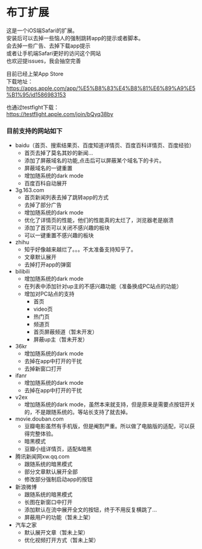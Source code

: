 # 布丁扩展

这是一个iOS端Safari的扩展。<br/>
安装后可以去掉一些恼人的强制跳转app的提示或者脚本。<br/>
会去掉一些广告、去掉下载app提示<br/>
或者让手机端Safari更好的访问这个网站<br/>
也欢迎提issues，我会抽空完善<br/>

目前已经上架App Store<br/>
下载地址：https://apps.apple.com/app/%E5%B8%83%E4%B8%81%E6%89%A9%E5%B1%95/id1586983153

也通过testfight下载：<br/>
https://testflight.apple.com/join/bQyq38by


### 目前支持的网站如下
- baidu（首页、搜索结果页、百度知道详情页、百度百科详情页、百度经验）
   - 首页去掉了莫名其妙的新闻...
   - 添加了屏蔽域名的功能,点击后可以屏蔽某个域名下的卡片。
   - 屏蔽域名的一键重置
   - 增加随系统的dark mode
   - 百度百科自动展开
- 3g.163.com
   - 首页新闻列表去掉了跳转app的方式
   - 去掉了部分广告
   - 增加随系统的dark mode
   - 优化了详情页的性能，他们的性能真的太烂了，浏览器老是崩溃
   - 添加了首页可以关闭不感兴趣的板块
   - 可以一键重置不感兴趣的板块
- zhihu
   - 知乎好像越来越烂了。。。不太准备支持知乎了。 
   - 文章默认展开
   - 去掉打开app的弹窗
- bilibili
   - 增加随系统的dark mode
   - 在列表中添加针对up主的不感兴趣功能（准备换成PC站点的功能）
   - 增加对PC站点的支持 
      -  首页
      -  video页
      -  热门页
      -  频道页
      -  首页屏蔽频道（暂未开发）
      -  屏蔽up主（暂未开发）
- 36kr
   - 增加随系统的dark mode
   - 去掉在app中打开的干扰
   - 去掉新窗口打开
- ifanr
   - 增加随系统的dark mode
   - 去掉在app中打开的干扰
- v2ex
   - 增加随系统的dark mode，虽然本来就支持，但是原来是需要点按钮开关的，不是跟随系统的。等站长支持了就去掉。  
- movie.douban.com 
   - 豆瓣电影虽然有手机版，但是阉割严重。所以做了电脑版的适配，可以获得完整体验。
   - 暗黑模式
   - 豆瓣小组详情页，适配&暗黑
- 腾讯新闻网xw.qq.com
   - 跟随系统的暗黑模式
   - 部分文章默认展开全部
   - 修改部分强制启动app的按钮
- 新浪微博
   - 跟随系统的暗黑模式
   - 长图在新窗口中打开
   - 添加默认在流中展开全文的按钮，终于不用反复横跳了... 
   - 屏蔽用户的功能（暂未上架）
- 汽车之家
   - 默认展开文章（暂未上架）
   - 优化视频打开方式（暂未上架）

